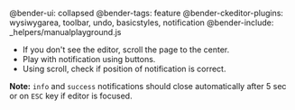@bender-ui: collapsed
@bender-tags: feature
@bender-ckeditor-plugins: wysiwygarea, toolbar, undo, basicstyles, notification
@bender-include: _helpers/manualplayground.js

* If you don't see the editor, scroll the page to the center.
* Play with notification using buttons.
* Using scroll, check if position of notification is correct.

**Note:** `info` and `success` notifications should close automatically after 5 sec or on `ESC` key if editor is focused.
